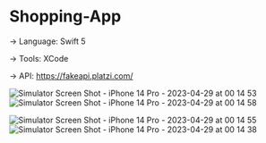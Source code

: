# Shopping-App

-> Language: Swift 5

-> Tools: XCode

-> API: https://fakeapi.platzi.com/

  ![Simulator Screen Shot - iPhone 14 Pro - 2023-04-29 at 00 14 53](https://user-images.githubusercontent.com/30918808/235230225-c992cf19-cfe8-4ded-b973-47dbf71b1bf0.png)
  ![Simulator Screen Shot - iPhone 14 Pro - 2023-04-29 at 00 14 58](https://user-images.githubusercontent.com/30918808/235229773-33ec7a13-cd01-4697-902d-e34de640493d.png)
 
![Simulator Screen Shot - iPhone 14 Pro - 2023-04-29 at 00 14 55](https://user-images.githubusercontent.com/30918808/235229786-99187b81-de2c-42e9-b590-b1a646abe483.png)
![Simulator Screen Shot - iPhone 14 Pro - 2023-04-29 at 00 14 38](https://user-images.githubusercontent.com/30918808/235229818-f0afe875-2d81-42b9-bfae-d09f1340a49c.png)
